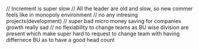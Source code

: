// Increment is super slow
// All the leader are old and slow, so new commer feels like in monopoly environment
// no any intresing projects(development) 
// super bad micro money saving for companies growth really sad
// no flexiability to change teams as BU wise division are present which make super hard to request to change team with having differnece BU as to have a good head count